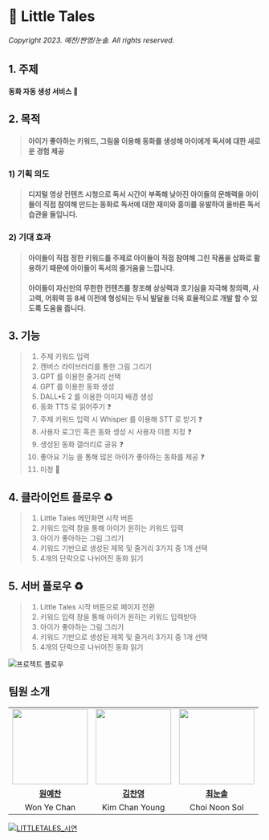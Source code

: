 # 📖 Little Tales

###### Copyright 2023. 예찬/짠영/눈솔. All rights reserved.

## 1. 주제
#### 동화 자동 생성 서비스 🌱

## 2. 목적

> #### 아이가 좋아하는 키워드, 그림을 이용해 동화를 생성해 아이에게 독서에 대한 새로운 경험 제공

### 1) 기획 의도
> #### 디지털 영상 컨텐츠 시청으로 독서 시간이 부족해 낮아진 아이들의 문해력을 아이들이 직접 참여해 만드는 동화로 독서에 대한 재미와 흥미를 유발하여 올바른 독서 습관을 들입니다.
### 2) 기대 효과
> #### 아이들이 직접 정한 키워드를 주제로 아이들이 직접 참여해 그린 작품을 삽화로 활용하기 때문에 아이들이 독서의 즐거움을 느낍니다.
> #### 아이들이 자신만의 무한한 컨텐츠를 창조해 상상력과 호기심을 자극해 창의력, 사고력, 어휘력 등 8세 이전에 형성되는 두뇌 발달을 더욱 효율적으로 개발 할 수 있도록 도움을 줍니다.

## 3. 기능 
> 1) 주제 키워드 입력
> 2) 캔버스 라이브러리를 통한 그림 그리기
> 3) GPT 를 이용한 줄거리 선택
> 4) GPT 를 이용한 동화 생성
> 5) DALL•E 2 를 이용한 이미지 배경 생성
> 6) 동화 TTS 로 읽어주기 :question:
> 7) 주제 키워드 입력 시 Whisper 를 이용해 STT 로 받기 :question:
> 8) 사용자 로그인 혹은 동화 생성 시 사용자 이름 지정 :question:
> 9) 생성된 동화 갤러리로 공유 :question:
> 10) 좋아요 기능 을 통해 많은 아이가 좋아하는 동화를 제공 :question:
> 11) 미정 :poop:

## 4. 클라이언트 플로우 :recycle:
> 1) Little Tales 메인화면 시작 버튼
> 2) 키워드 입력 창을 통해 아이가 원하는 키워드 입력
> 3) 아이가 좋아하는 그림 그리기
> 4) 키워드 기반으로 생성된 제목 및 줄거리 3가지 중 1개 선택
> 5) 4개의 단락으로 나뉘어진 동화 읽기

## 5. 서버 플로우 :recycle:
> 1) Little Tales 시작 버튼으로 페이지 전환
> 2) 키워드 입력 창을 통해 아이가 원하는 키워드 입력받아 
> 3) 아이가 좋아하는 그림 그리기
> 4) 키워드 기반으로 생성된 제목 및 줄거리 3가지 중 1개 선택
> 5) 4개의 단락으로 나뉘어진 동화 읽기

![프로젝트 플로우](https://github.com/cykim1228/littleTales/assets/40597647/47714fbb-1883-4bcc-af50-ef2dcbed4d52)

## 팀원 소개
<table>
  <tr>
    <td align="center"><a href="https://github.com/yechan-9208"><img src="https://avatars.githubusercontent.com/yechan-9208" width="150px;" alt="">
    <td align="center"><a href="https://github.com/cykim1228"><img src="https://avatars.githubusercontent.com/cykim1228" width="150px;" alt="">
    <td align="center"><a href="https://github.com/choiary"><img src="https://avatars.githubusercontent.com/choiary" width="150px;" alt="">
    </td>
  </tr>
  <tr>
    <td align="center"><a href="https://github.com/jongminKims"><b>원예찬</b></td>
    <td align="center"><a href="https://github.com/cykim1228"><b>김찬영</b></td>
    <td align="center"><a href="https://github.com/choiary"><b>최눈솔</b></td>
      
  </tr>
 <tr>
    <td align="center">Won Ye Chan</td>
    <td align="center">Kim Chan Young</td>
    <td align="center">Choi Noon Sol</td>
  </tr>
</table>

[![LITTLETALES_시연](http://img.youtube.com/vi/j1jml7ozTXU/0.jpg)](https://youtu.be/j1jml7ozTXU)

